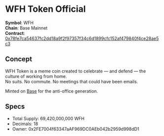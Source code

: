 # WFH Token Official

**Symbol**: WFH  
**Chain**: Base Mainnet  
**Contract**: [0x78fe7ca54637fc2dd18a9f2f97357f34c6d1899cfc152af479840f4ce28ae5c3](https://basescan.org/address/0x78fe7ca54637fc2dd18a9f2f97357f34c6d1899cfc152af479840f4ce28ae5c3)

## Concept

WFH Token is a meme coin created to celebrate — and defend — the culture of working from home.  
No suits. No commute. No meetings that could have been emails.  

Minted on [Base](https://base.org) for the anti-office generation.

## Specs

- Total Supply: 69,420,000,000 WFH  
- Decimals: 18  
- Owner: 0x2FE7004f63347aAF969DC0AEb042b2959d998dD1
